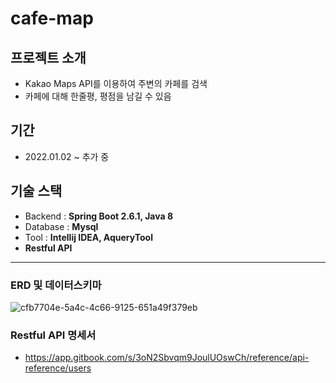 # cafe-map

## 프로젝트 소개
- Kakao Maps API를 이용하여 주변의 카페를 검색 
- 카페에 대해 한줄평, 평점을 남길 수 있음


## 기간
- 2022.01.02 ~ 추가 중

## 기술 스택
- Backend : **Spring Boot 2.6.1, Java 8**
- Database : **Mysql**
- Tool : **Intellij IDEA, AqueryTool**
- **Restful API**
<hr>

### ERD 및 데이터스키마
![cfb7704e-5a4c-4c66-9125-651a49f379eb](https://user-images.githubusercontent.com/72663337/152943264-589b5503-dcb8-4d49-b5a5-835eaf54107b.png)

### Restful API 명세서
- https://app.gitbook.com/s/3oN2Sbvqm9JoulUOswCh/reference/api-reference/users

